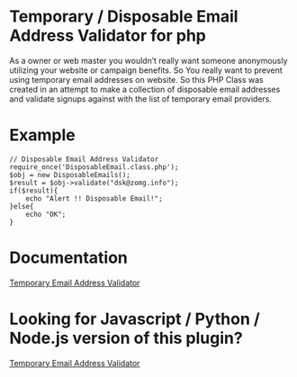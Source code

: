 # Temporary / Disposable Email Address Validator for php
As a owner or web master you wouldn’t really want someone anonymously utilizing your website or campaign benefits. So You really want to prevent using temporary email addresses on website. So this PHP Class was created in an attempt to make a collection of disposable email addresses and validate signups against with the list of temporary email providers.

# Example
```
// Disposable Email Address Validator
require_once('DisposableEmail.class.php');
$obj = new DisposableEmails();
$result = $obj->validate("dsk@zomg.info");
if($result){
    echo "Alert !! Disposable Email!";
}else{
    echo "OK";
}
```

# Documentation
[Temporary Email Address Validator](http://www.idiotinside.com/disposable-temporary-email-address-validation/)

# Looking for Javascript / Python / Node.js version of this plugin?
[Temporary Email Address Validator](http://www.idiotinside.com/disposable-temporary-email-address-validation/)